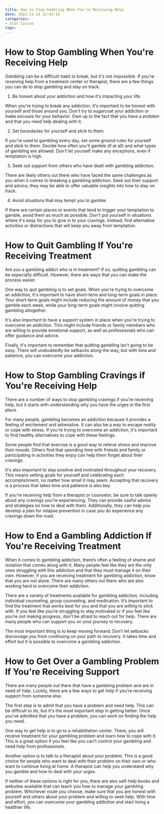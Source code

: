 ```yaml
---
title: How to Stop Gambling When You're Receiving Help 
date: 2022-11-14 12:43:14
categories:
- Star Casino
tags:
---
```



#  How to Stop Gambling When You're Receiving Help 

Gambling can be a difficult habit to break, but it's not impossible. If you're receiving help from a treatment center or therapist, there are a few things you can do to stop gambling and stay on track.

1. Be honest about your addiction and how it's impacting your life.

When you're trying to break any addiction, it's important to be honest with yourself and those around you. Don't try to sugarcoat your addiction or make excuses for your behavior. Own up to the fact that you have a problem and that you need help dealing with it.

2. Set boundaries for yourself and stick to them.

If you're used to gambling every day, set some ground rules for yourself and stick to them. Decide how often you'll gamble (if at all) and what types of gambling are allowed. Don't let yourself make any exceptions, even if temptation is high.

3. Seek out support from others who have dealt with gambling addiction.

There are likely others out there who have faced the same challenges as you when it comes to breaking a gambling addiction. Seek out their support and advice; they may be able to offer valuable insights into how to stay on track.

4. Avoid situations that may tempt you to gamble.

If there are certain places or events that tend to trigger your temptation to gamble, avoid them as much as possible. Don't put yourself in situations where it's easy for you to give in to your cravings. Instead, find alternative activities or distractions that will keep you away from temptation.

#  How to Quit Gambling If You're Receiving Treatment 

Are you a gambling addict who is in treatment? If so, quitting gambling can be especially difficult. However, there are ways that you can make the process easier.

One way to quit gambling is to set goals. When you're trying to overcome an addiction, it's important to have short-term and long-term goals in place. Your short-term goals might include reducing the amount of money that you gamble each week, while your long-term goals might involve quitting gambling altogether.

It's also important to have a support system in place when you're trying to overcome an addiction. This might include friends or family members who are willing to provide emotional support, as well as professionals who can offer guidance and advice.

Finally, it's important to remember that quitting gambling isn't going to be easy. There will undoubtedly be setbacks along the way, but with time and patience, you can overcome your addiction.

#  How to Stop Gambling Cravings if You're Receiving Help 

There are a number of ways to stop gambling cravings if you're receiving help, but it starts with understanding why you have the urges in the first place.

For many people, gambling becomes an addiction because it provides a feeling of excitement and adrenaline. It can also be a way to escape reality or cope with stress. If you're trying to overcome an addiction, it's important to find healthy alternatives to cope with these feelings.

Some people find that exercise is a good way to relieve stress and improve their moods. Others find that spending time with friends and family or participating in activities they enjoy can help them forget about their cravings.

It's also important to stay positive and motivated throughout your recovery. This means setting goals for yourself and celebrating each accomplishment, no matter how small it may seem. Accepting that recovery is a process that takes time and patience is also key.

If you're receiving help from a therapist or counselor, be sure to talk openly about any cravings you're experiencing. They can provide useful advice and strategies on how to deal with them. Additionally, they can help you develop a plan for relapse prevention in case you do experience any cravings down the road.

#  How to End a Gambling Addiction If You're Receiving Treatment 

When it comes to gambling addiction, there’s often a feeling of shame and isolation that comes along with it. Many people feel like they are the only ones struggling with this addiction and that they must manage it on their own. However, if you are receiving treatment for gambling addiction, know that you are not alone. There are many others out there who are also working hard to overcome their addiction. 

There are a variety of treatments available for gambling addiction, including individual counseling, group counseling, and medication. It’s important to find the treatment that works best for you and that you are willing to stick with. If you feel like you’re struggling to stay motivated or if you feel like you’re not making progress, don’t be afraid to reach out for help. There are many people who can support you on your journey to recovery. 

The most important thing is to keep moving forward. Don’t let setbacks discourage you from continuing on your path to recovery. It takes time and effort but it is possible to overcome a gambling addiction.

#  How to Get Over a Gambling Problem If You're Receiving Support

There are many people out there that have a gambling problem and are in need of help. Luckily, there are a few ways to get help if you're receiving support from someone else. 

The first step is to admit that you have a problem and need help. This can be difficult to do, but it's the most important step in getting better. Once you've admitted that you have a problem, you can work on finding the help you need. 

One way to get help is to go to a rehabilitation center. There, you will receive treatment for your gambling problem and learn how to cope with it. This is a great option if you feel like you can't control your gambling and need help from professionals. 

Another option is to talk to a therapist about your problem. This is a good choice for people who want to deal with their problem on their own or who want to continue living at home. A therapist can help you understand why you gamble and how to deal with your urges. 

If neither of these options is right for you, there are also self-help books and websites available that can teach you how to manage your gambling problem. Whichever route you choose, make sure that you are honest with yourself and others about your problem and willing to seek help. With time and effort, you can overcome your gambling addiction and start living a healthier life.